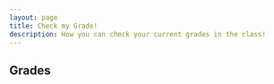 ```yaml
---
layout: page
title: Check my Grade!
description: How you can check your current grades in the class!
---
```


## Grades

